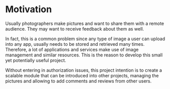 # Motivation

Usually photographers make pictures and want to share them with a remote audience. They may want to receive feedback about them as well.  

In fact, this is a common problem since any type of image a user can upload into any app, usually needs to be stored and retrieved many times. Therefore, a lot of applications and services make use of image management and similar resources. This is the reason to develop this small yet potentially useful project.

Without entering in authorization issues, this project intention is to create a scalable module that can be introduced into other projects, managing the pictures and allowing to add comments and reviews from other users.
